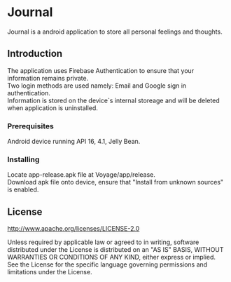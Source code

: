 # Journal

Journal is a android application to store all personal feelings and thoughts.

## Introduction

The application uses Firebase Authentication to ensure that your information remains private.<br />
Two login methods are used namely: Email and Google sign in authentication.<br />
Information is stored on the device`s internal storeage and will be deleted when application is uninstalled.

### Prerequisites

Android device running API 16, 4.1, Jelly Bean.

### Installing

Locate app-release.apk file at Voyage/app/release.<br />
Download apk file onto device, ensure that "Install from unknown sources" is enabled.

## License

  http://www.apache.org/licenses/LICENSE-2.0

Unless required by applicable law or agreed to in writing, software
distributed under the License is distributed on an "AS IS" BASIS, WITHOUT
WARRANTIES OR CONDITIONS OF ANY KIND, either express or implied.  See the
License for the specific language governing permissions and limitations under
the License.
